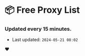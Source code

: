 # :package: Free Proxy List
### Updated every 15 minutes.

- Last updated: `2024-05-21 08:02`

:heart:
